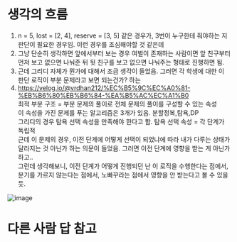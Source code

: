 # 생각의 흐름
1. n = 5, lost = [2, 4], reserve = [3, 5] 같은 경우가, 3번이 누구한테 줘야하는 지 판단이 필요한 경우임. 이런 경우를 조심해야할 것 같은데
2. 그냥 단순히 생각하면 앞에서부터 보는 경우 여벌이 존재하는 사람이면 앞 친구부터 먼저 보고 없으면 나눠준 뒤 뒷 친구를 보고 없으면 나눠주는 형태로 진행하면 됨.
3. 근데 그리디 자체가 뭔가에 대해서 조금 생각이 들었음. 그러면 각 학생에 대한 이 판단 로직이 부분 문제라고 보면 되는건가? 하는
4. https://velog.io/@vrdhan212/%EC%B5%9C%EC%A0%81-%EB%B6%80%EB%B6%84-%EA%B5%AC%EC%A1%B0<br>
최적 부분 구조 = 부분 문제의 풀이로 전체 문제의 풀이를 구성할 수 있는 속성<br>
이 속성을 가진 문제를 푸는 알고리즘은 3개가 있음. 분할정복,탐욕,DP<br>
그리디의 경우 탐욕 선택 속성을 만족해야 한다고 함. 탐욕 선택 속성 = 각 단계가 독립적<br>
근데 이 문제의 경우, 이전 단계에 어떻게 선택이 되었냐에 따라 내가 다루는 상태가 달라지는 것 아닌가 하는 의문이 들었음. 그러면 이전 단계에 영향을 받는 게 아닌가 하고..<br>
그런데 생각해보니, 이전 단계가 어떻게 진행되던 난 이 로직을 수행한다는 점에서, 분기를 가르지 않는다는 점에서, 노빠꾸라는 점에서 영향을 안 받는다고 볼 수 있을 듯.

![image](https://github.com/user-attachments/assets/cd478ebd-6739-44db-abf8-799e8cf6753e)


# 다른 사람 답 참고
